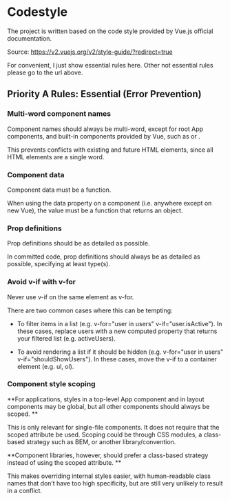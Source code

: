 # Codestyle

The project is written based on the code style provided by Vue.js official documentation.  

Source: https://v2.vuejs.org/v2/style-guide/?redirect=true

For convenient, I just show essential rules here. Other not essential rules please go to the url above.

## Priority A Rules: Essential (Error Prevention)
### Multi-word component names

Component names should always be multi-word, except for root App components, and built-in components provided by Vue, such as <transition> or <component>.  

This prevents conflicts with existing and future HTML elements, since all HTML elements are a single word.

### Component data

Component data must be a function.  

When using the data property on a component (i.e. anywhere except on new Vue), the value must be a function that returns an object.

### Prop definitions

Prop definitions should be as detailed as possible.  

In committed code, prop definitions should always be as detailed as possible, specifying at least type(s).

### Avoid v-if with v-for

Never use v-if on the same element as v-for.  

There are two common cases where this can be tempting:

- To filter items in a list (e.g. v-for="user in users" v-if="user.isActive"). In these cases, replace users with a new computed property that returns your filtered list (e.g. activeUsers).

- To avoid rendering a list if it should be hidden (e.g. v-for="user in users" v-if="shouldShowUsers"). In these cases, move the v-if to a container element (e.g. ul, ol).

### Component style scoping

**For applications, styles in a top-level App component and in layout components may be global, but all other components should always be scoped.  **

This is only relevant for single-file components. It does not require that the scoped attribute be used. Scoping could be through CSS modules, a class-based strategy such as BEM, or another library/convention.  

**Component libraries, however, should prefer a class-based strategy instead of using the scoped attribute.  **

This makes overriding internal styles easier, with human-readable class names that don’t have too high specificity, but are still very unlikely to result in a conflict.
